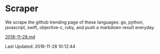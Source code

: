# Scraper

We scrape the github trending page of these languages: go, python, javascript, swift, objective-c, ruby, and push a markdown result everyday.

[2018-11-28.md](https://github.com/henson/Scraper/blob/master/2018-11-28.md)

Last Updated: 2018-11-28 10:12:44